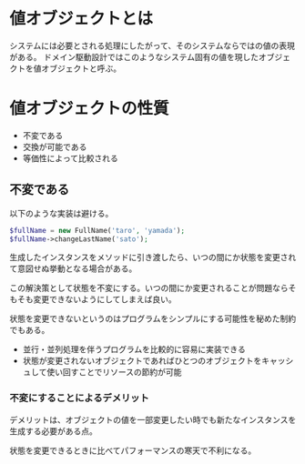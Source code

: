 # 値オブジェクトとは
システムには必要とされる処理にしたがって、そのシステムならではの値の表現がある。
ドメイン駆動設計ではこのようなシステム固有の値を現したオブジェクトを値オブジェクトと呼ぶ。

# 値オブジェクトの性質
- 不変である
- 交換が可能である
- 等価性によって比較される

## 不変である

以下のような実装は避ける。

```php
$fullName = new FullName('taro', 'yamada');
$fullName->changeLastName('sato');
```

生成したインスタンスをメソッドに引き渡したら、いつの間にか状態を変更されて意図せぬ挙動となる場合がある。

この解決策として状態を不変にする。いつの間にか変更されることが問題ならそもそも変更できないようにしてしまえば良い。

状態を変更できないというのはプログラムをシンプルにする可能性を秘めた制約でもある。
- 並行・並列処理を伴うプログラムを比較的に容易に実装できる
- 状態が変更されないオブジェクトであればひとつのオブジェクトをキャッシュして使い回すことでリソースの節約が可能

### 不変にすることによるデメリット
デメリットは、オブジェクトの値を一部変更したい時でも新たなインスタンスを生成する必要がある点。

状態を変更できるときに比べてパフォーマンスの寒天で不利になる。


